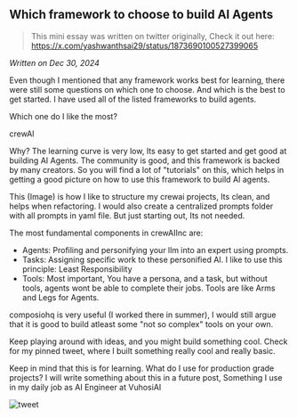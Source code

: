 ## Which framework to choose to build AI Agents
> This mini essay was written on twitter originally, Check it out here: https://x.com/yashwanthsai29/status/1873690100527399065

*Written on Dec 30, 2024*

Even though I mentioned that any framework works best for learning, there were still some questions on which one to choose. And which is the best to get started. I have used all of the listed frameworks to build agents. 

Which one do I like the most? 

crewAI
 
Why? The learning curve is very low, Its easy to get started and get good at building AI Agents. The community is good, and this framework is backed by many creators. So you will find a lot of "tutorials" on this, which helps in getting a good picture on how to use this framework to build AI agents. 

This (Image) is how I like to structure my crewai projects, Its clean, and helps when refactoring. I would also create a centralized prompts folder with all prompts in yaml file. But just starting out, Its not needed.

The most fundamental components in crewAIInc are:
- Agents: Profiling and personifying your llm into an expert using prompts.
- Tasks: Assigning specific work to these personified AI. I like to use this principle: Least Responsibility
- Tools: Most important, You have a persona, and a task, but without tools, agents wont be able to complete their jobs. Tools are like Arms and Legs for Agents. 

composiohq is very useful (I worked there in summer), I would still argue that it is good to build atleast some "not so complex" tools on your own.

Keep playing around with ideas, and you might build something cool. Check for my pinned tweet, where I built something really cool and really basic.

Keep in mind that this is for learning. 
What do I use for production grade projects? I will write something about this in a future post, Something I use in my daily job as AI Engineer at VuhosiAI
 
![tweet](/articleimages/crew.png)